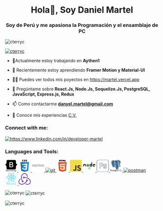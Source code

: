 <h1 align="center">Hola👋, Soy Daniel Martel</h1>
<h3 align="center">Soy de Perú y me apasiona la Programación y el ensamblaje de PC</h3>

<p align="left"> <img src="https://komarev.com/ghpvc/?username=cterryc&label=Profile%20views&color=0e75b6&style=flat" alt="cterryc" /> </p>

<p align="left"> <a href="https://github.com/ryo-ma/github-profile-trophy"><img src="https://github-profile-trophy.vercel.app/?username=cterryc" alt="cterryc" /></a> </p>

- 🔭Actualmente estoy trabajando en **Aythen1**

- 🌱 Recientemente estoy aprendiendo **Framer Motion y Material-UI**

- 👨‍💻 Puedes ver todos mis poyectos en <a href="https://martel.vercel.app">https://martel.vercel.app</a>

- 💬 Pregúntame sobre **React.Js, Node.Js, Sequelize.Js, PostgreSQL, JavaScript, Express.js, Redux**

- 📫 Como contactarme **danyel.martel@gmail.com**

- 📄 Conoce mis experiencias <a href="https://rxresu.me/danyel.martel/cv-definitivo">C.V.</a>

<h3 align="left">Connect with me:</h3>
<p align="left">
<a href="https://www.linkedin.com/in/developer-martel" target="blank"><img align="center" src="https://github.com/cterryc/cTerryc/assets/105363610/6ba3a0b3-bb86-452d-a8f2-33f925bec632" alt="https://www.linkedin.com/in/developer-martel" height="30" width="40" /></a>
</p>

</p>
<h3 align="left">Languages and Tools:</h3>
<p align="left"> <a href="https://getbootstrap.com" target="_blank" rel="noreferrer"> <img src="https://raw.githubusercontent.com/devicons/devicon/master/icons/bootstrap/bootstrap-plain-wordmark.svg" alt="bootstrap" width="40" height="40"/> </a> <a href="https://www.w3schools.com/css/" target="_blank" rel="noreferrer"> <img src="https://raw.githubusercontent.com/devicons/devicon/master/icons/css3/css3-original-wordmark.svg" alt="css3" width="40" height="40"/> </a> <a href="https://expressjs.com" target="_blank" rel="noreferrer"> <img src="https://raw.githubusercontent.com/devicons/devicon/master/icons/express/express-original-wordmark.svg" alt="express" width="40" height="40"/> </a> <a href="https://git-scm.com/" target="_blank" rel="noreferrer"> <img src="https://www.vectorlogo.zone/logos/git-scm/git-scm-icon.svg" alt="git" width="40" height="40"/> </a> <a href="https://www.w3.org/html/" target="_blank" rel="noreferrer"> <img src="https://raw.githubusercontent.com/devicons/devicon/master/icons/html5/html5-original-wordmark.svg" alt="html5" width="40" height="40"/> </a> <a href="https://developer.mozilla.org/en-US/docs/Web/JavaScript" target="_blank" rel="noreferrer"> <img src="https://raw.githubusercontent.com/devicons/devicon/master/icons/javascript/javascript-original.svg" alt="javascript" width="40" height="40"/> </a> <a href="https://nodejs.org" target="_blank" rel="noreferrer"> <img src="https://raw.githubusercontent.com/devicons/devicon/master/icons/nodejs/nodejs-original-wordmark.svg" alt="nodejs" width="40" height="40"/> </a> <a href="https://www.photoshop.com/en" target="_blank" rel="noreferrer"> <img src="https://raw.githubusercontent.com/devicons/devicon/master/icons/photoshop/photoshop-line.svg" alt="photoshop" width="40" height="40"/> </a> <a href="https://www.postgresql.org" target="_blank" rel="noreferrer"> <img src="https://raw.githubusercontent.com/devicons/devicon/master/icons/postgresql/postgresql-original-wordmark.svg" alt="postgresql" width="40" height="40"/> </a> <a href="https://postman.com" target="_blank" rel="noreferrer"> <img src="https://www.vectorlogo.zone/logos/getpostman/getpostman-icon.svg" alt="postman" width="40" height="40"/> </a> <a href="https://reactjs.org/" target="_blank" rel="noreferrer"> <img src="https://raw.githubusercontent.com/devicons/devicon/master/icons/react/react-original-wordmark.svg" alt="react" width="40" height="40"/> </a> <a href="https://redux.js.org" target="_blank" rel="noreferrer"> <img src="https://raw.githubusercontent.com/devicons/devicon/master/icons/redux/redux-original.svg" alt="redux" width="40" height="40"/> </a> </p>

<p><img align="left" src="https://github-readme-stats.vercel.app/api/top-langs?username=cterryc&show_icons=true&locale=en&layout=compact" alt="cterryc" /></p>

<p>&nbsp;<img align="center" src="https://github-readme-stats.vercel.app/api?username=cterryc&show_icons=true&locale=en" alt="cterryc" /></p>

<p><img align="center" src="https://github-readme-streak-stats.herokuapp.com/?user=cterryc&" alt="cterryc" /></p>
